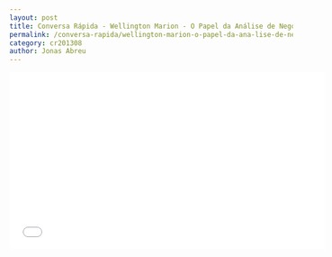 ```yaml
---
layout: post
title: Conversa Rápida - Wellington Marion - O Papel da Análise de Negócios
permalink: /conversa-rapida/wellington-marion-o-papel-da-ana-lise-de-nego-cios
category: cr201308
author: Jonas Abreu
---
```


<iframe width="560" height="315" src="//www.youtube.com/embed/Av0clX4b3gU" frameborder="0" allowfullscreen></iframe>
